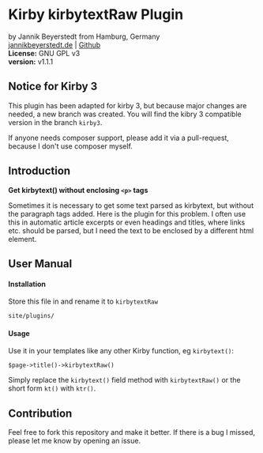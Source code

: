 # Kirby kirbytextRaw Plugin
by Jannik Beyerstedt from Hamburg, Germany  
[jannikbeyerstedt.de](http://jannikbeyerstedt.de) | [Github](https://github.com/jbeyerstedt)  
**License:** GNU GPL v3  
**version:** v1.1.1

## Notice for Kirby 3
This plugin has been adapted for kirby 3, but because major changes are needed, a new branch was created.
You will find the kibry 3 compatible version in the branch `kirby3`.

If anyone needs composer support, please add it via a pull-request, because I don't use composer myself.


## Introduction
**Get kirbytext() without enclosing `<p>` tags**

Sometimes it is necessary to get some text parsed as kirbytext, but without the paragraph tags added. Here is the plugin for this problem. I often use this in automatic article excerpts or even headings and titles, where links etc. should be parsed, but I need the text to be enclosed by a different html element.

## User Manual

#### Installation
Store this file in and rename it to `kirbytextRaw`

    site/plugins/

#### Usage
Use it in your templates like any other Kirby function, eg `kirbytext()`:

    $page->title()->kirbytextRaw()

Simply replace the `kirbytext()` field method with `kirbytextRaw()` or the short form `kt()` with `ktr()`.

## Contribution
Feel free to fork this repository and make it better. If there is a bug I missed, please let me know by opening an issue.
